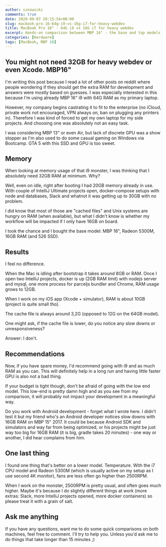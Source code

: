 ```yaml
---
author: sznowicki
comments: true
date: 2020-09-07 20:15:54+00:00
slug: macbook-pro-16-64g-i9-vs-16g-i7-for-heavy-webdev
title: MacBook Pro 16" - 64G i9 vs 16G i7 for heavy webdev
excerpt: Hands-on comparison between MBP 16" - the base and top models. How they perform in programming activities? Is 16GB RAM enough?
categories: [Hardware]
tags: [MacBook, MBP 16]
---
```


## You might not need 32GB for heavy webdev or even Xcode. MBP16"

I'm writing this post because I read a lot of other posts on reddit where people wondering if they should get the extra RAM for development and answers were mostly based on guesses. I was especially interested in this because I'm using already MBP 16" i9 with 64G RAM as my primary laptop.

However, my company begins castrating it to fit to the enterprise (no iCloud, private work not encouraged, VPN always on, ban on plugging any printers in). Therefore I was kind of forced to get my own laptop for my side projects. And choosing one was absolutely not an easy task.

I was considering MBP 13" or even Air, but lack of discrete GPU was a show stopper as I'm also used to do some casual gaming on Windows via Bootcamp. GTA 5 with this SSD and GPU is too sweet.

## Memory

When looking at memory usage of that i9 monster, I was thinking that I absolutely need 32GB RAM at minimum. Why?

Well, even on idle, right after booting I had 20GB memory already in use. With couple of IntelliJ Ultimate projects open, docker-compose setups with node and databases, Slack and whatnot it was getting up to 30GB with no problem.

I did know that most of those are "cached files" and Unix systems are hungry on RAM (when available), but what I didn't know is whether my workflow will be impacted if I only have 16GB on board.

I took the chance and I bought the base model: MBP 16", Radeon 5300M, 16GB RAM (and 526 SSD).

## Results

I feel no difference.

When the Mac is idling after bootstrap it takes around 8GB or RAM. Once I open two IntelliJ projects, docker is up (2GB RAM limit) with nodejs server and mysql, one more process for parceljs bundler and Chrome, RAM usage grows to 12GB.

When I work on my iOS app (Xcode + simulator), RAM is about 10GB (project is quite small tho).

The cache file is always around 3,2G (opposed to 12G on the 64GB model).

One might ask, if the cache file is lower, do you notice any slow downs or unresponsiveness?

Answer: I don't.

## Recommendations

Now, if you have spare money, I'd recommend going with i9 and as much RAM as you can. This will definitely help in a long run and having little faster GPU is also not a bad thing.

If your budget is tight though, don't be afraid of going with the low end model. This low-end is pretty damn high and as you see from my comparison, it will probably not impact your development in a meaningful way.

Do you work with Android development - forget what I wrote here. I didn't test it but my friend who's an Android developer notices slow downs with 16GB RAM on MBP 15" 2017. It could be because Android SDK and simulators and way far from being optimized, or his projects might be just way too big for 16GB RAM (it is big, gradle takes 20 minutes) - one way or another, I did hear complains from him.

## One last thing

I found one thing that's better on a lower model. Temperature. With the i7 CPU model and Radeon 5300M (which is usually active on my setup as I use second 4K monitor), fans are less often go higher than 2500RPM.

When I work on the monster, 2500RPM is pretty usual, and often goes much higher. Maybe it's because I do slightly different things at work (more extras: Slack, more IntelliJ projects opened, more docker containers) so please treat it with a grain of salt.

## Ask me anything

If you have any questions, want me to do some quick comparisons on both machines, feel free to comment. I'll try to help you. Unless you'd ask me to do things that take longer than 15 minutes ;)
